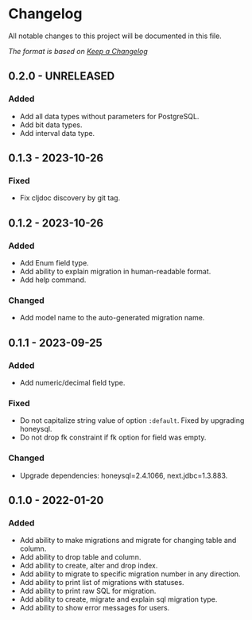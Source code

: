 # Changelog

All notable changes to this project will be documented in this file.

*The format is based on [Keep a Changelog](https://keepachangelog.com/en/1.0.0/)*

## 0.2.0 - UNRELEASED

### Added

- Add all data types without parameters for PostgreSQL.
- Add bit data types.
- Add interval data type.

## 0.1.3 - 2023-10-26

### Fixed

- Fix cljdoc discovery by git tag.

## 0.1.2 - 2023-10-26

### Added

- Add Enum field type.
- Add ability to explain migration in human-readable format.
- Add help command.

### Changed

- Add model name to the auto-generated migration name.

## 0.1.1 - 2023-09-25

### Added

- Add numeric/decimal field type.

### Fixed

- Do not capitalize string value of option `:default`. Fixed by upgrading honeysql.
- Do not drop fk constraint if fk option for field was empty. 

### Changed

- Upgrade dependencies: honeysql=2.4.1066, next.jdbc=1.3.883.

## 0.1.0 - 2022-01-20

### Added

- Add ability to make migrations and migrate for changing table and column.
- Add ability to drop table and column.
- Add ability to create, alter and drop index.
- Add ability to migrate to specific migration number in any direction.
- Add ability to print list of migrations with statuses.
- Add ability to print raw SQL for migration.
- Add ability to create, migrate and explain sql migration type.
- Add ability to show error messages for users.
